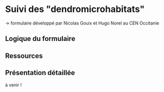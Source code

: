 # Suivi des "dendromicrohabitats"

-> formulaire développé par Nicolas Gouix et Hugo Norel au CEN Occitanie

## Logique du formulaire

## Ressources

## Présentation détaillée

à venir !